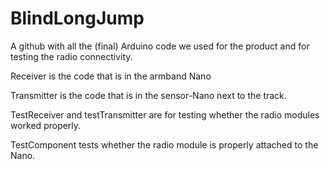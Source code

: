# BlindLongJump

A github with all the (final) Arduino code we used for the product and for testing the radio connectivity.

Receiver is the code that is in the armband Nano

Transmitter is the code that is in the sensor-Nano next to the track.

TestReceiver and testTransmitter are for testing whether the radio modules worked properly.

TestComponent tests whether the radio module is properly attached to the Nano.
